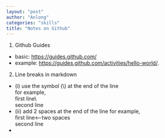 ```yaml
---
layout: "post"
author: "Anlong"
categories: "skills"
title: "Notes on Github"
---
```

1. Github Guides
- basic: https://guides.github.com/
- example: https://guides.github.com/activities/hello-world/.
2. Line breaks in markdown
- (i) use the symbol (\\) at the end of the line\
for example,\
first line\\  
second line
- (ii) add 2 spaces at the end of the line
for example,\
first line<--two spaces    
second line
- 
